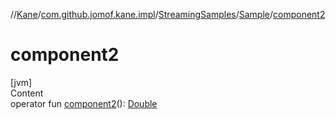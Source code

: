 //[Kane](../../../index.md)/[com.github.jomof.kane.impl](../../index.md)/[StreamingSamples](../index.md)/[Sample](index.md)/[component2](component2.md)



# component2  
[jvm]  
Content  
operator fun [component2](component2.md)(): [Double](https://kotlinlang.org/api/latest/jvm/stdlib/kotlin/-double/index.html)  



